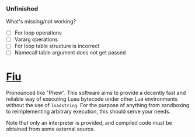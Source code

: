 ### Unfinished

What's missing/not working?
- [ ] For loop operations
- [ ] Vararg operations
- [ ] For loop table structure is incorrect
- [ ] Namecall table argument does not get passed

# [Fiu](https://github.com/TheGreatSageEqualToHeaven/Fiu/blob/main/Source.lua)

Pronounced like "Phew". This software aims to provide a decently fast and reliable way of executing Luau bytecode under other Lua environments without the use of `loadstring`. For the purpose of anything from sandboxing to reimplementing arbitrary execution, this should serve your needs.

Note that only an interpreter is provided, and compiled code must be obtained from some external source.
